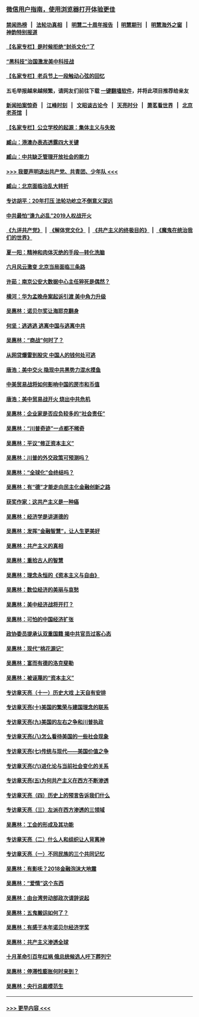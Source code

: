 ### [微信用户指南，使用浏览器打开体验更佳](https://github.com/gfw-breaker/banned-news1/blob/master/indexes/wechat-guide.md?t=0)
#### [禁闻热榜](热点新闻.md?t=0)  &nbsp;&nbsp;|&nbsp;&nbsp; [法轮功真相](https://github.com/gfw-breaker/truth/blob/master/README.md?t=0) &nbsp;&nbsp;|&nbsp;&nbsp; [明慧二十周年报告](https://github.com/gfw-breaker/mh-reports/blob/master/README.md?t=0) &nbsp;&nbsp;|&nbsp;&nbsp;[明慧期刊](https://github.com/gfw-breaker/mh-qikan) &nbsp;&nbsp;|&nbsp;&nbsp; [明慧海外之窗](https://github.com/gfw-breaker/mh-news/blob/master/README.md?t=0) &nbsp;&nbsp;|&nbsp;&nbsp; [神韵特别报道](https://github.com/gfw-breaker/mh-news/blob/master/shenyun.md?t=0)
#### [【名家专栏】是时候拒绝“封杀文化”了](../pages/nsc423/n11814093.md?t=02141633) 
#### [“黑科技”治国激发美中科技战](../pages/nsc423/n11638056.md?t=02141633) 
#### [【名家专栏】老兵节上一段触动心弦的回忆](../pages/nsc423/n11646016.md?t=02141633) 
#### 五毛举报越来越频繁，请网友们前往下载 [一键翻墙软件](https://github.com/gfw-breaker/ssr-accounts)，并将此项目推荐给亲友
#### [新闻拍案惊奇](https://github.com/gfw-breaker/banned-news1/blob/master/pages/link4.md) &nbsp;&nbsp;|&nbsp;&nbsp; [江峰时刻](https://github.com/gfw-breaker/banned-news1/blob/master/pages/link4.md) &nbsp;&nbsp;|&nbsp;&nbsp; [文昭谈古论今](https://github.com/gfw-breaker/banned-news1/blob/master/pages/link4.md) &nbsp;&nbsp;|&nbsp;&nbsp; [天亮时分](https://github.com/gfw-breaker/banned-news1/blob/master/pages/link4.md) &nbsp;&nbsp;|&nbsp;&nbsp; [萧茗看世界](https://github.com/gfw-breaker/banned-news1/blob/master/pages/link4.md) &nbsp;&nbsp;|&nbsp;&nbsp; [北京老茶馆](https://github.com/gfw-breaker/banned-news1/blob/master/pages/link4.md) &nbsp;&nbsp;|&nbsp;&nbsp; 
#### [【名家专栏】公立学校的起源：集体主义与失败](../pages/nsc423/n11601833.md?t=02141633) 
#### [臧山：港澳办表态透露四大关键](../pages/nsc423/n11421628.md?t=02141633) 
#### [臧山：中共缺乏管理开放社会的能力](../pages/nsc423/n11407457.md?t=02141633) 
#### [>>> 我要声明退出共产党、共青团、少年队 <<<](https://github.com/begood0513/goodnews/blob/master/quit/letter.md) 
#### [臧山：北京面临治乱大转折](../pages/nsc423/n11406895.md?t=02141633) 
#### [专访胡平：20年打压 法轮功屹立不倒意义深远](../pages/nsc423/n11398800.md?t=02141633) 
#### [中共最怕“逢九必乱”2019人权战开火](../pages/nsc423/n11385248.md?t=02141633) 
#### [《九评共产党》](https://github.com/begood0513/9ping.md/blob/master/README.md) &nbsp;|&nbsp; [《解体党文化》](../../../../jtdwh.md/blob/master/README.md)  &nbsp;|&nbsp; [《共产主义的终极目的》](../../../../gczydzjmd.md/blob/master/README.md) &nbsp;|&nbsp; [《魔鬼在统治我们的世界》](../../../../mgztzwmdsj.md/blob/master/README.md) 
#### [夏一阳：精神和肉体灭绝的手段—转化洗脑](../pages/nsc423/n11368250.md?t=02141633) 
#### [六月风云激变 北京当局面临三条路](../pages/nsc423/n11313668.md?t=02141633) 
#### [许茹：南京公安大数据中心主任猝死是偶然？](../pages/nsc423/n11064744.md?t=02141633) 
#### [横河：华为孟晚舟案起诉引渡 美中角力升级](../pages/nsc423/n11027230.md?t=02141633) 
#### [吴惠林：诺贝尔奖让海耶克翻身](../pages/nsc423/n10890049.md?t=02141633) 
#### [何坚：逃逃逃 逃离中国与逃离中共](../pages/nsc423/n10592891.md?t=02141633) 
#### [吴惠林：“商战”何时了？](../pages/nsc423/n10573558.md?t=02141633) 
#### [从网贷爆雷到股灾 中国人的钱何处可逃](../pages/nsc423/n10572800.md?t=02141633) 
#### [唐浩：美中交火 隐现中共黑势力混水摸鱼](../pages/nsc423/n10544040.md?t=02141633) 
#### [中美贸易战将如何影响中国的房市和币值](../pages/nsc423/n10543697.md?t=02141633) 
#### [唐浩：美中贸易战开火 烧出中共危机](../pages/nsc423/n10540126.md?t=02141633) 
#### [吴惠林：企业家是否应负较多的“社会责任”](../pages/nsc423/n10535022.md?t=02141633) 
#### [吴惠林：“川普奇迹”一点都不稀奇](../pages/nsc423/n10512808.md?t=02141633) 
#### [吴惠林：平议“修正资本主义”](../pages/nsc423/n10495724.md?t=02141633) 
#### [吴惠林：川普的外交政策可预测吗？](../pages/nsc423/n10462387.md?t=02141633) 
#### [吴惠林：“全球化”会终结吗？](../pages/nsc423/n10452838.md?t=02141633) 
#### [吴惠林：有“德”才能走向民主化金融创新之路](../pages/nsc423/n10432292.md?t=02141633) 
#### [获奖作家：这共产主义是一种癌](../pages/nsc423/n10431541.md?t=02141633) 
#### [吴惠林：经济学是讲道德的](../pages/nsc423/n10398014.md?t=02141633) 
#### [吴惠林：发挥“金融智慧”，让人生更美好](../pages/nsc423/n10375019.md?t=02141633) 
#### [吴惠林：共产主义的真相](../pages/nsc423/n10351394.md?t=02141633) 
#### [吴惠林：重拾古人的智慧](../pages/nsc423/n10337691.md?t=02141633) 
#### [吴惠林：理念永恒的《资本主义与自由》](../pages/nsc423/n10316274.md?t=02141633) 
#### [吴惠林：数位经济的美丽与哀愁](../pages/nsc423/n10292946.md?t=02141633) 
#### [吴惠林：美中经济战将开打？](../pages/nsc423/n10258825.md?t=02141633) 
#### [吴惠林：可怕的中国经济扩张](../pages/nsc423/n10219147.md?t=02141633) 
#### [政协委员提承认双重国籍 揭中共官员过客心态](../pages/nsc423/n10208809.md?t=02141633) 
#### [吴惠林：现代“桃花源记”](../pages/nsc423/n10185234.md?t=02141633) 
#### [吴惠林：富而有德的洛克斐勒](../pages/nsc423/n10142264.md?t=02141633) 
#### [吴惠林：被诬蔑的“资本主义”](../pages/nsc423/n10124816.md?t=02141633) 
#### [专访章天亮（十一）历史大戏 上天自有安排](../pages/nsc423/n10094905.md?t=02141633) 
#### [专访章天亮(十)美国的繁荣与建国理念的联系](../pages/nsc423/n10094899.md?t=02141633) 
#### [专访章天亮(九)美国的左右之争和川普执政](../pages/nsc423/n10094889.md?t=02141633) 
#### [专访章天亮(八)怎么看待美国的一些社会现象](../pages/nsc423/n10094857.md?t=02141633) 
#### [专访章天亮(七)传统与现代——美国价值之争](../pages/nsc423/n10093140.md?t=02141633) 
#### [专访章天亮(六)进化论与当前社会变化的关系](../pages/nsc423/n10092036.md?t=02141633) 
#### [专访章天亮(五)为何共产主义在西方不断渗透](../pages/nsc423/n10083620.md?t=02141633) 
#### [专访章天亮（四）历史上的预言告诉我们什么](../pages/nsc423/n10083606.md?t=02141633) 
#### [专访章天亮（三）左派在西方渗透的三领域](../pages/nsc423/n10081115.md?t=02141633) 
#### [吴惠林：工会的形成及其功能](../pages/nsc423/n10080633.md?t=02141633) 
#### [专访章天亮（二）什么人和组织让人背离神](../pages/nsc423/n10076637.md?t=02141633) 
#### [专访章天亮（一）不同民族的三个共同记忆](../pages/nsc423/n10074188.md?t=02141633) 
#### [吴惠林：有影呒？2018金融泡沫大地震](../pages/nsc423/n10040534.md?t=02141633) 
#### [吴惠林：“爱情”这个东西](../pages/nsc423/n10019423.md?t=02141633) 
#### [吴惠林：由台湾劳动部政次请辞说起](../pages/nsc423/n9979679.md?t=02141633) 
#### [吴惠林：五鬼搬运如何了？](../pages/nsc423/n9925338.md?t=02141633) 
#### [吴惠林：有感于本年诺贝尔经济学奖](../pages/nsc423/n9871883.md?t=02141633) 
#### [吴惠林：共产主义渗透全球](../pages/nsc423/n9812748.md?t=02141633) 
#### [十月革命引百年红祸 俄总统候选人吁下葬列宁](../pages/nsc423/n9810182.md?t=02141633) 
#### [吴惠林：停滞性膨胀何时来到？](../pages/nsc423/n9764136.md?t=02141633) 
#### [吴惠林：央行总裁模范生](../pages/nsc423/n9728134.md?t=02141633) 

----
#### [ >>> 更早内容 <<< ](../indexes/nsc423-earlier.md)
